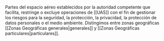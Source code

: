 Partes del espacio aéreo establecidos por la autoridad competente que facilita, restringe o excluye operaciones de [[UAS]] con el fin de gestionar los riesgos para la seguridad, la protección, la privacidad, la protección de datos personales o el medio ambiente. Distingimos entre zonas geográficas [[Zonas Geográficas generales|generales]] y [[Zonas Geográficas particulares|particulares]].


